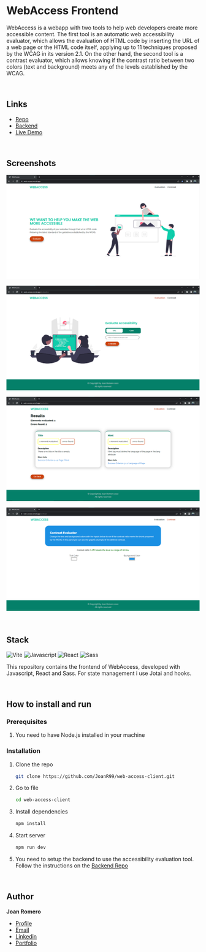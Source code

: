 # WebAccess Frontend

WebAccess is a webapp with two tools to help web developers create more accessible content. The first tool is an automatic web accessibility evaluator, which allows the evaluation of HTML code by inserting the URL of a web page or the HTML code itself, applying up to 11 techniques proposed by the WCAG in its version 2.1. On the other hand, the second tool is a contrast evaluator, which allows knowing if the contrast ratio between two colors (text and background) meets any of the levels established by the WCAG.

&nbsp;

## Links

- [Repo](https://github.com/JoanR99/web-access-client 'WebAccess Frontend repo')
- [Backend](https://github.com/JoanR99/web-access-server-fastapi 'WebAccess Backend repo')
- [Live Demo](https://web-access-client-svelte.vercel.app/ 'Live View')

&nbsp;

## Screenshots

![Home Page](/screenshots/web-access.png 'Home Page')

![Evaluation Page](/screenshots/wa-3.png 'Evaluation Page')

![Results Page](/screenshots/wa-4.png 'Results Page')

![Contrast Page](/screenshots/wa-5.png 'Contrast Page')

&nbsp;

## Stack

![Vite] ![Javascript] ![React] ![Sass]

This repository contains the frontend of WebAccess, developed with Javascript, React and Sass. For state management i use Jotai and hooks.

&nbsp;

## How to install and run

### Prerequisites

1. You need to have Node.js installed in your machine

### Installation

1. Clone the repo

   ```sh
   git clone https://github.com/JoanR99/web-access-client.git
   ```

2. Go to file

   ```sh
   cd web-access-client
   ```

3. Install dependencies

   ```sh
   npm install
   ```

4. Start server

   ```sh
   npm run dev
   ```

5. You need to setup the backend to use the accessibility evaluation tool. Follow the instructions on the [Backend Repo](https://github.com/JoanR99/web-access-server-fastapi 'WebAccess Backend repo')

   &nbsp;

## Author

**Joan Romero**

- [Profile](https://github.com/JoanR99 'Github Joan Romero')
- [Email](mailto:romerojoan1999@gmail.com?subject=Hi 'Hi!')
- [Linkedin](https://www.linkedin.com/in/joanr99/ 'Linkedin Joan Romero')
- [Portfolio](https://portfolio-joan-romero.vercel.app/ 'Portfolio Joan Romero')

[vite]: https://img.shields.io/badge/vite-%23646CFF.svg?style=for-the-badge&logo=vite&logoColor=white
[javascript]: https://img.shields.io/badge/javascript-%23323330.svg?style=for-the-badge&logo=javascript&logoColor=%23F7DF1E
[react]: https://img.shields.io/badge/react-%2320232a.svg?style=for-the-badge&logo=react&logoColor=%2361DAFB
[sass]: https://img.shields.io/badge/SASS-hotpink.svg?style=for-the-badge&logo=SASS&logoColor=white
